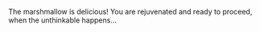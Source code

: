 The marshmallow is delicious! You are rejuvenated and ready to proceed, when the 
unthinkable happens...